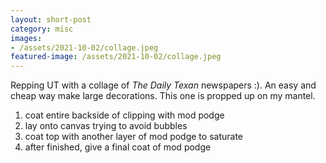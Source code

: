 ```yaml
---
layout: short-post
category: misc
images:
- /assets/2021-10-02/collage.jpeg
featured-image: /assets/2021-10-02/collage.jpeg
---
```

Repping UT with a collage of *The Daily Texan* newspapers :). An easy and cheap
way make large decorations. This one is propped up on my mantel.

1. coat entire backside of clipping with mod podge
1. lay onto canvas trying to avoid bubbles
1. coat top with another layer of mod podge to saturate
1. after finished, give a final coat of mod podge